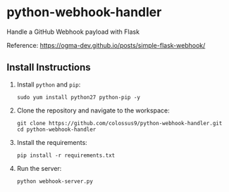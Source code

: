 # python-webhook-handler

Handle a GitHub Webhook payload with Flask

Reference: https://ogma-dev.github.io/posts/simple-flask-webhook/

## Install Instructions

1. Install `python` and `pip`:

    ```
    sudo yum install python27 python-pip -y
    ```

1. Clone the repository and navigate to the workspace:

    ```
    git clone https://github.com/colossus9/python-webhook-handler.git
    cd python-webhook-handler
    ```

1. Install the requirements:

    ```
    pip install -r requirements.txt
    ```

1. Run the server:

    ```
    python webhook-server.py
    ```
